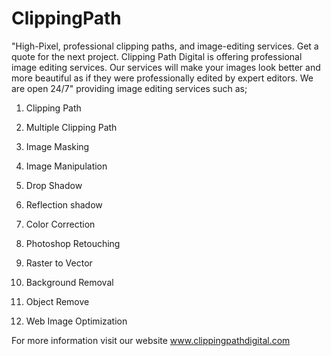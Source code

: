 # ClippingPath
"High-Pixel, professional clipping paths, and image-editing services. Get a quote for the next project. Clipping Path Digital is offering professional image editing services. Our services will make your images look better and more beautiful as if they were professionally edited by expert editors. We are open 24/7"
providing image editing services such as;

1)    Clipping Path

2)    Multiple Clipping Path

3)    Image Masking

4)    Image Manipulation

5)    Drop Shadow

6)    Reflection shadow

7)    Color Correction

8)    Photoshop Retouching

9)    Raster to Vector

10)   Background Removal

11)   Object Remove

12)   Web Image Optimization

For more information visit our website www.clippingpathdigital.com
